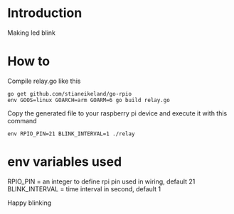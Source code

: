 # Introduction
Making led blink 

# How to
Compile relay.go like this
```
go get github.com/stianeikeland/go-rpio
env GOOS=linux GOARCH=arm GOARM=6 go build relay.go
```
Copy the generated file to your raspberry pi device and execute it with this command

```
env RPIO_PIN=21 BLINK_INTERVAL=1 ./relay
```

# env variables used
RPIO_PIN = an integer to define rpi pin used in wiring, default 21
BLINK_INTERVAL = time interval in second, default 1

Happy blinking 